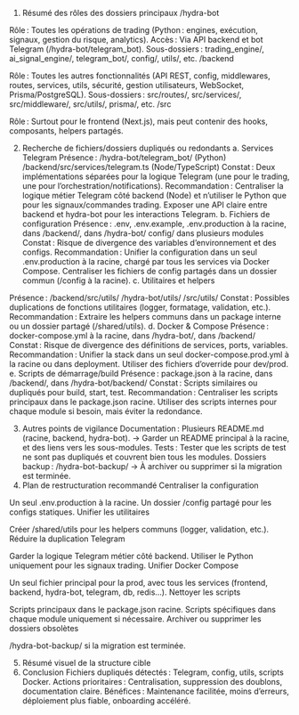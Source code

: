 1. Résumé des rôles des dossiers principaux
   /hydra-bot

Rôle : Toutes les opérations de trading (Python : engines, exécution, signaux, gestion du risque, analytics).
Accès : Via API backend et bot Telegram (/hydra-bot/telegram_bot).
Sous-dossiers : trading_engine/, ai_signal_engine/, telegram_bot/, config/, utils/, etc.
/backend

Rôle : Toutes les autres fonctionnalités (API REST, config, middlewares, routes, services, utils, sécurité, gestion utilisateurs, WebSocket, Prisma/PostgreSQL).
Sous-dossiers : src/routes/, src/services/, src/middleware/, src/utils/, prisma/, etc.
/src

Rôle : Surtout pour le frontend (Next.js), mais peut contenir des hooks, composants, helpers partagés.

2. Recherche de fichiers/dossiers dupliqués ou redondants
   a. Services Telegram
   Présence :
   /hydra-bot/telegram_bot/ (Python)
   /backend/src/services/telegram.ts (Node/TypeScript)
   Constat : Deux implémentations séparées pour la logique Telegram (une pour le trading, une pour l’orchestration/notifications).
   Recommandation :
   Centraliser la logique métier Telegram côté backend (Node) et n’utiliser le Python que pour les signaux/commandes trading.
   Exposer une API claire entre backend et hydra-bot pour les interactions Telegram.
   b. Fichiers de configuration
   Présence :
   .env, .env.example, .env.production à la racine, dans /backend/, dans /hydra-bot/
   config/ dans plusieurs modules
   Constat : Risque de divergence des variables d’environnement et des configs.
   Recommandation :
   Unifier la configuration dans un seul .env.production à la racine, chargé par tous les services via Docker Compose.
   Centraliser les fichiers de config partagés dans un dossier commun (/config à la racine).
   c. Utilitaires et helpers

Présence :
/backend/src/utils/
/hydra-bot/utils/
/src/utils/
Constat : Possibles duplications de fonctions utilitaires (logger, formatage, validation, etc.).
Recommandation :
Extraire les helpers communs dans un package interne ou un dossier partagé (/shared/utils).
d. Docker & Compose
Présence :
docker-compose.yml à la racine, dans /hydra-bot/, dans /backend/
Constat : Risque de divergence des définitions de services, ports, variables.
Recommandation :
Unifier la stack dans un seul docker-compose.prod.yml à la racine ou dans deployment.
Utiliser des fichiers d’override pour dev/prod.
e. Scripts de démarrage/build
Présence :
package.json à la racine, dans /backend/, dans /hydra-bot/backend/
Constat : Scripts similaires ou dupliqués pour build, start, test.
Recommandation :
Centraliser les scripts principaux dans le package.json racine.
Utiliser des scripts internes pour chaque module si besoin, mais éviter la redondance.

3. Autres points de vigilance
   Documentation : Plusieurs README.md (racine, backend, hydra-bot).
   → Garder un README principal à la racine, et des liens vers les sous-modules.
   Tests :
   Tester que les scripts de test ne sont pas dupliqués et couvrent bien tous les modules.
   Dossiers backup :
   /hydra-bot-backup/ → À archiver ou supprimer si la migration est terminée.
4. Plan de restructuration recommandé
   Centraliser la configuration

Un seul .env.production à la racine.
Un dossier /config partagé pour les configs statiques.
Unifier les utilitaires

Créer /shared/utils pour les helpers communs (logger, validation, etc.).
Réduire la duplication Telegram

Garder la logique Telegram métier côté backend.
Utiliser le Python uniquement pour les signaux trading.
Unifier Docker Compose

Un seul fichier principal pour la prod, avec tous les services (frontend, backend, hydra-bot, telegram, db, redis…).
Nettoyer les scripts

Scripts principaux dans le package.json racine.
Scripts spécifiques dans chaque module uniquement si nécessaire.
Archiver ou supprimer les dossiers obsolètes

/hydra-bot-backup/ si la migration est terminée.

5. Résumé visuel de la structure cible
6. Conclusion
   Fichiers dupliqués détectés : Telegram, config, utils, scripts Docker.
   Actions prioritaires : Centralisation, suppression des doublons, documentation claire.
   Bénéfices : Maintenance facilitée, moins d’erreurs, déploiement plus fiable, onboarding accéléré.
